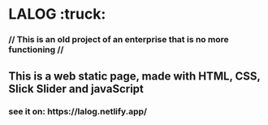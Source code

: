 <h1>LALOG :truck:</h1>
<h3>// This is an old project of an enterprise that is no more functioning //</h3>
<h2>This is a web static page, made with HTML, CSS, Slick Slider and javaScript</h2>
<h3>see it on: https://lalog.netlify.app/</h3>
